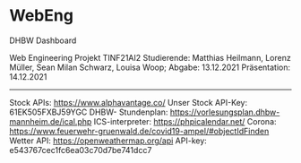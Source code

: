 # WebEng
DHBW Dashboard

Web Engineering Projekt TINF21AI2 
Studierende: 	Matthias Heilmann, Lorenz Müller, Sean Milan Schwarz, Louisa Woop;
Abgabe:		13.12.2021
Präsentation:	14.12.2021
 
--------------------------------------------------------------------------

Stock APIs:		https://www.alphavantage.co/
Unser Stock API-Key: 	61EK505FXBJ59YGC
DHBW- Stundenplan:	https://vorlesungsplan.dhbw-mannheim.de/ical.php
ICS-interpreter:	https://phpicalendar.net/ 
Corona:			https://www.feuerwehr-gruenwald.de/covid19-ampel/#objectIdFinden
Wetter API: 		https://openweathermap.org/api
API-key:  e543767cec1fc6ea03c70d7be741dcc7
